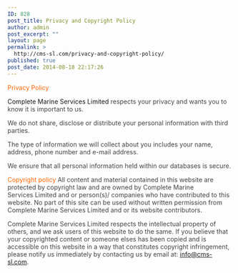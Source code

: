 ```yaml
---
ID: 828
post_title: Privacy and Copyright Policy
author: admin
post_excerpt: ""
layout: page
permalink: >
  http://cms-sl.com/privacy-and-copyright-policy/
published: true
post_date: 2014-08-18 22:17:26
---
```

<p style="color: #444444;"><span style="color: #ff6600;">Privacy Policy
</span></p>
<p class="p1">Complete Marine Services Limited <span style="color: rgb(68, 68, 68); ">respects your privacy and wants you to know it is important to us.</span></p>
<p style="color: #444444;">We do not share, disclose or distribute your personal information with third parties.</p>
<p style="color: #444444;">The type of information we will collect about you includes your name, address, phone number and e-mail address.</p>
<p style="color: #444444;">We ensure that all personal information held within our databases is secure.</p>
<p style="color: #444444;"><span style="color: #ff6600;">Copyright policy
</span>All content and material contained in this website are protected by copyright law and are owned by
Complete Marine Services Limited and or person(s)/ companies who have contributed to this website.
No part of this site can be used without written permission from Complete Marine Services Limited and or
its website contributors.</p>
<p style="color: #444444;">Complete Marine Services Limited respects the intellectual property of others, and we ask users of this website to do the same. If you believe that your copyrighted content or someone elses has been copied and is accessible on this website in a way that constitutes copyright infringement, please notify us immediately by contacting us by email at: <a href="mailto:info@cms-sl.com">info@cms-sl.com</a>.</p>